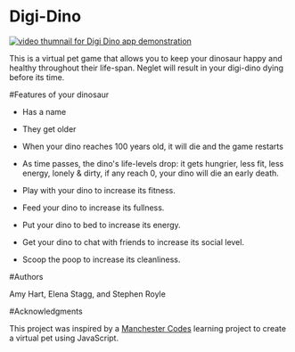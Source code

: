 # Digi-Dino

[![video thumnail for Digi Dino app demonstration](http://img.youtube.com/vi/usHLhh_gEto/0.jpg)](http://www.youtube.com/watch?v=usHLhh_gEto "video thumnail for Digi Dino app demonstration")

This is a virtual pet game that allows you to keep your dinosaur happy and healthy throughout their life-span. Neglet will result in your digi-dino dying before its time.

#Features of your dinosaur

* Has a name
* They get older
* When your dino reaches 100 years old, it will die and the game restarts

* As time passes, the dino's life-levels drop: it gets hungrier, less fit, less energy, lonely & dirty, if any reach 0, your dino will die an early death.

* Play with your dino to increase its fitness.
* Feed your dino to increase its fullness.
* Put your dino to bed to increase its energy.
* Get your dino to chat with friends to increase its social level.
* Scoop the poop to increase its cleanliness.



#Authors

Amy Hart, Elena Stagg, and Stephen Royle

#Acknowledgments

This project was inspired by a [Manchester Codes](https://www.manchestercodes.com/) learning project to create a virtual pet using JavaScript.
